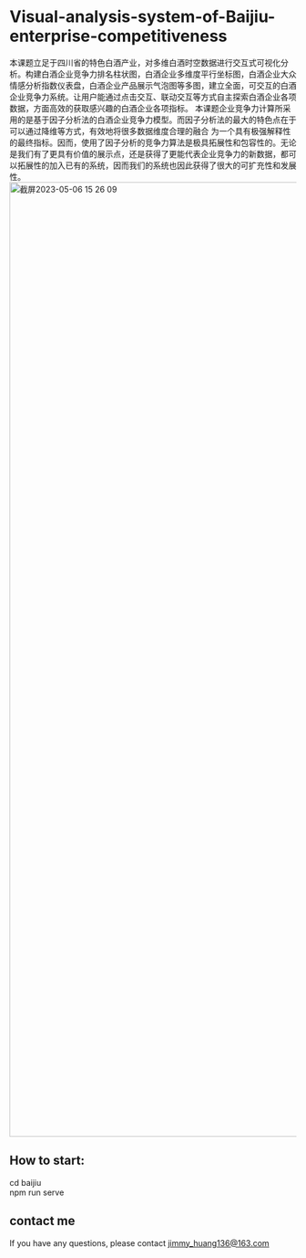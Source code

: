 # Visual-analysis-system-of-Baijiu-enterprise-competitiveness
本课题立足于四川省的特色白酒产业，对多维白酒时空数据进行交互式可视化分析。构建白酒企业竞争力排名柱状图，白酒企业多维度平行坐标图，白酒企业大众情感分析指数仪表盘，白酒企业产品展示气泡图等多图，建立全面，可交互的白酒企业竞争力系统。让用户能通过点击交互、联动交互等方式自主探索白酒企业各项数据，方面高效的获取感兴趣的白酒企业各项指标。
本课题企业竞争力计算所采用的是基于因子分析法的白酒企业竞争力模型。而因子分析法的最大的特色点在于可以通过降维等方式，有效地将很多数据维度合理的融合 为一个具有极强解释性的最终指标。因而，使用了因子分析的竞争力算法是极具拓展性和包容性的。无论是我们有了更具有价值的展示点，还是获得了更能代表企业竞争力的新数据，都可以拓展性的加入已有的系统，因而我们的系统也因此获得了很大的可扩充性和发展性。
<img width="1673" alt="截屏2023-05-06 15 26 09" src="https://github.com/jieyanghuang/Visual-analysis-system-of-Baijiu-enterprise-competitiveness/assets/56473454/bde10f8a-24f6-4114-afdb-83d942a99423">

## How to start:
cd baijiu<br>
npm run serve

## contact me
If you have any questions, please contact jimmy_huang136@163.com

